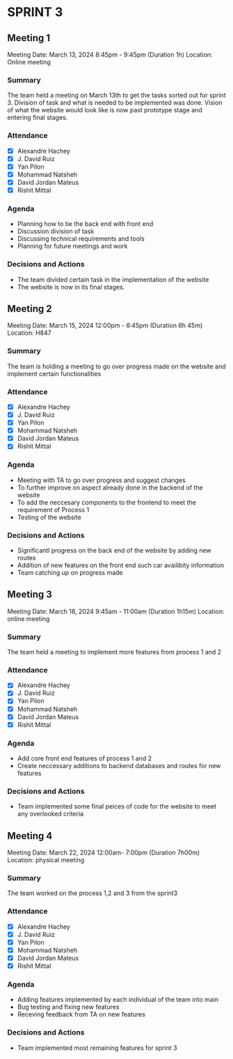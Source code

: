 # SPRINT 3
## Meeting 1
Meeting Date: March 13, 2024 8:45pm - 9:45pm (Duration 1h)
Location: Online meeting

### Summary
The team held a meeting on March 13th to get the tasks sorted out for sprint 3. Division of task and what is needed to be implemented was done.
Vision of what the website would look like is now past prototype stage and entering final stages.

### Attendance
- [x] Alexandre Hachey
- [x] J. David Ruiz
- [x] Yan Pilon
- [x] Mohammad Natsheh
- [x] David Jordan Mateus
- [x] Rishit Mittal

### Agenda
- Planning how to tie the back end with front end
- Discussion division of task
- Discussing technical requirements and tools
- Planning for future meetings and work

### Decisions and Actions
- The team divided certain task in the implementation of the website
- The website is now in its final stages. 


## Meeting 2
Meeting Date: March 15, 2024 12:00pm - 6:45pm (Duration 6h 45m)
Location: H847

### Summary
The team is holding a meeting to go over progress made on the website and implement certain functionalities

### Attendance
- [x] Alexandre Hachey
- [x] J. David Ruiz
- [x] Yan Pilon
- [x] Mohammad Natsheh
- [x] David Jordan Mateus
- [x] Rishit Mittal

### Agenda
- Meeting with TA to go over progress and suggest changes
- To further improve on aspect already done in the backend of the website
- To add the neccesary components to the frontend to meet the requirement of Process 1
- Testing of the website

### Decisions and Actions
- Significantl progress on the back end of the website by adding new routes
- Addition of new features on the front end such car availibity information
- Team catching up on progress made

## Meeting 3
Meeting Date: March 18, 2024 9:45am - 11:00am (Duration 1h15m)
Location: online meeting

### Summary
The team held a meeting to implement more features from process 1 and 2

### Attendance
- [x] Alexandre Hachey
- [x] J. David Ruiz
- [x] Yan Pilon
- [x] Mohammad Natsheh
- [x] David Jordan Mateus
- [x] Rishit Mittal

### Agenda
- Add core front end features of process 1 and 2
- Create neccessary additions to backend databases and routes for new features

### Decisions and Actions
- Team implemented some final peices of code for the website to meet any overlooked criteria

## Meeting 4
Meeting Date: March 22, 2024 12:00am- 7:00pm (Duration 7h00m)
Location: physical meeting

### Summary
The team worked on the process 1,2 and 3 from the sprint3

### Attendance
- [x] Alexandre Hachey
- [x] J. David Ruiz
- [x] Yan Pilon
- [x] Mohammad Natsheh
- [x] David Jordan Mateus
- [x] Rishit Mittal

### Agenda
- Adding features implemented by each individual of the team into main
- Bug testing and fixing new features
- Receving feedback from TA on new features

### Decisions and Actions
- Team implemented most remaining features for sprint 3

